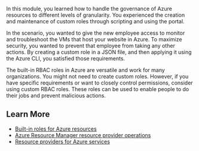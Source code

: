 In this module, you learned how to handle the governance of Azure resources to different levels of granularity. You experienced the creation and maintenance of custom roles through scripting and using the portal.

In the scenario, you wanted to give the new employee access to monitor and troubleshoot the VMs that host your website in Azure. To maximize security, you wanted to prevent that employee from taking any other actions. By creating a custom role in a JSON file, and then applying it using the Azure CLI, you satisfied those requirements.

The built-in RBAC roles in Azure are versatile and work for many organizations. You might not need to create custom roles. However, if you have specific requirements or want to closely control permissions, consider using custom RBAC roles. These roles can be used to enable people to do their jobs and prevent malicious actions.

## Learn More

- [Built-in roles for Azure resources](https://docs.microsoft.com/azure/role-based-access-control/built-in-roles)
- [Azure Resource Manager resource provider operations](https://docs.microsoft.com/azure/role-based-access-control/resource-provider-operations)
- [Resource providers for Azure services](https://docs.microsoft.com/azure/azure-resource-manager/azure-services-resource-providers)